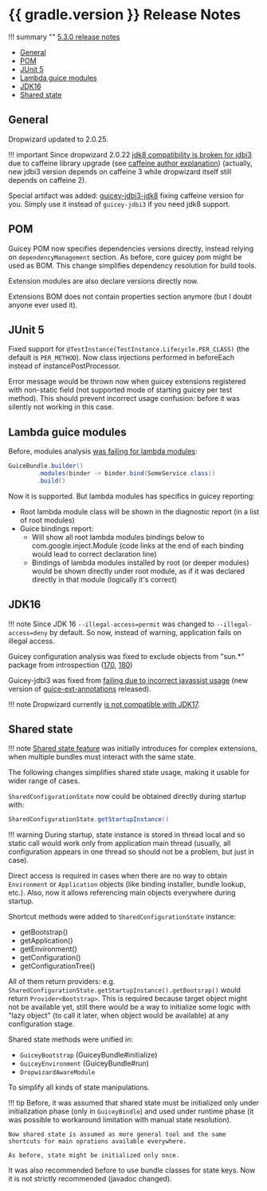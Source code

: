 # {{ gradle.version }} Release Notes

!!! summary ""
    [5.3.0 release notes](http://xvik.github.io/dropwizard-guicey/5.3.0/about/release-notes/)


* [General](#general)
* [POM](#pom)
* [JUnit 5](#junit-5) 
* [Lambda guice modules](#lambda-guice-modules)
* [JDK16](#jdk16)
* [Shared state](#shared-state)

## General

Dropwizard updated to 2.0.25.

!!! important
    Since dropwizard 2.0.22 [jdk8 compatibility is broken for jdbi3](https://github.com/dropwizard/dropwizard/releases/tag/v2.0.22)
    due to caffeine library upgrade (see [caffeine author explanation](https://github.com/jdbi/jdbi/issues/1853#issuecomment-819101724))
    (actually, new jdbi3 version depends on caffeine 3 while dropwizard itself still depends on caffeine 2).

Special artifact was added: [guicey-jdbi3-jdk8](https://github.com/xvik/dropwizard-guicey-ext/tree/master/guicey-jdbi3-jdk8) fixing caffeine version for you.
Simply use it instead of `guicey-jdbi3` if you need jdk8 support.

## POM

Guicey POM now specifies dependencies versions directly, instead relying on `dependencyManagement` section.
As before, core guicey pom might be used as BOM. This change simplifies dependency resolution for build tools.

Extension modules are also declare versions directly now.

Extensions BOM does not contain properties section anymore (but I doubt anyone ever used it).

## JUnit 5

Fixed support for `@TestInstance(TestInstance.Lifecycle.PER_CLASS)` (the default is `PER_METHOD`).
Now class injections performed in beforeEach instead of instancePostProcessor.

Error message would be thrown now when guicey extensions registered with non-static field (not supported mode of 
starting guicey per test method).
This should prevent incorrect usage confusion: before it was silently not working in this case.  

## Lambda guice modules

Before, modules analysis [was failing for lambda modules](https://github.com/xvik/dropwizard-guicey/issues/160):

```java
GuiceBundle.builder()
        .modules(binder -> binder.bind(SomeService.class))
        .build()
```

Now it is supported. But lambda modules has specifics in guicey reporting:

- Root lambda module class will be shown in the diagnostic report (in a list of root modules)
- Guice bindings report:
    * Will show all root lambda modules bindings below to com.google.inject.Module
      (code links at the end of each binding would lead to correct declaration line)
    * Bindings of lambda modules installed by root (or deeper modules) would be shown
      directly under root module, as if it was declared directly in that module (logically it's correct)

## JDK16

!!! note
    Since JDK 16 `--illegal-access=permit` was changed to `--illegal-access=deny` by default.
    So now, instead of warning, application fails on illegal access.

Guicey configuration analysis was fixed to exclude objects from "sun.*" package from introspection
([170](https://github.com/xvik/dropwizard-guicey/issues/170), [180](https://github.com/xvik/dropwizard-guicey/issues/180))

Guicey-jdbi3 was fixed from [failing due to incorrect javassist usage](https://github.com/xvik/dropwizard-guicey/issues/178)
(new version of [guice-ext-annotations](https://github.com/xvik/guice-ext-annotations/releases/tag/1.4.0) released).

!!! note 
    Dropwizard currently [is not compatible with JDK17](https://github.com/dropwizard/dropwizard/issues/4347).

## Shared state

!!! note
    [Shared state feature](../guide/shared.md) was initially introduces for complex extensions, when multiple bundles must 
    interact with the same state.

The following changes simplifies shared state usage, making it usable for wider range of cases.

`SharedConfigurationState` now could be obtained directly during startup with:

```java
SharedConfigurationState.getStartupInstance() 
```

!!! warning
    During startup, state instance is stored in thread local and so static call would work only from
    application main thread (usually, all configuration appears in one thread so should not be a problem, 
    but just in case).

Direct access is required in cases when there are no way to obtain `Environment` or `Application` objects
(like binding installer, bundle lookup, etc.). Also, now it allows referencing 
main objects everywhere during startup.

Shortcut methods were added to `SharedConfigurationState` instance:

- getBootstrap()
- getApplication()
- getEnvironment()
- getConfiguration()
- getConfigurationTree()

All of them return providers: e.g. `SharedConfigurationState.getStartupInstance().getBootsrap()`
would return `Provider<Bootstrap>`. This is required because target object 
might not be available yet, still there would be a way to initialize some logic with "lazy object" 
(to call it later, when object would be available) at any configuration stage.

Shared state methods were unified in:

- `GuiceyBootstrap` (GuiceyBundle#initialize)
- `GuiceyEnvironment` (GuiceyBundle#run)
- `DropwizardAwareModule`

To simplify all kinds of state manipulations.

!!! tip
    Before, it was assumed that shared state must be initialized only under 
    initialization phase (only in `GuiceyBindle`) and used under runtime phase 
    (it was possible to workaround limitation with manual state resolution).
    
    Now shared state is assumed as more general tool and the same 
    shortcuts for main oprations available everywhere.

    As before, state might be initialized only once.

It was also recommended before to use bundle classes for state keys.
Now it is not strictly recommended (javadoc changed).
